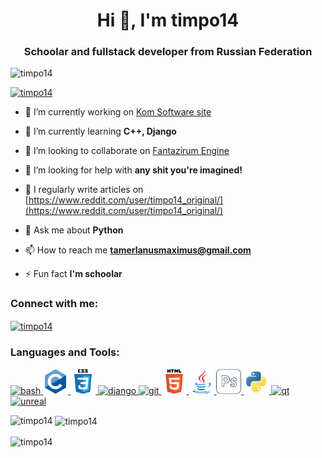 <h1 align="center">Hi 👋, I'm timpo14</h1>
<h3 align="center">Schoolar and fullstack developer from Russian Federation</h3>

<p align="left"> <img src="https://komarev.com/ghpvc/?username=timpo14&label=Profile%20views&color=0e75b6&style=flat" alt="timpo14" /> </p>

<p align="left"> <a href="https://github.com/ryo-ma/github-profile-trophy"><img src="https://github-profile-trophy.vercel.app/?username=timpo14" alt="timpo14" /></a> </p>

- 🔭 I’m currently working on [Kom Software site](https://github.com/Kom-Software/Kom-Software)

- 🌱 I’m currently learning **C++, Django**

- 👯 I’m looking to collaborate on [Fantazirum Engine](https://github.com/Kom-Software/Fantazirum-Engine)

- 🤝 I’m looking for help with **any shit you're imagined!**

- 📝 I regularly write articles on [https://www.reddit.com/user/timpo14_original/](https://www.reddit.com/user/timpo14_original/)

- 💬 Ask me about **Python**

- 📫 How to reach me **tamerlanusmaximus@gmail.com**

- ⚡ Fun fact **I'm schoolar**

<h3 align="left">Connect with me:</h3>
<p align="left">
<a href="https://www.youtube.com/c/timpo14" target="blank"><img align="center" src="https://raw.githubusercontent.com/rahuldkjain/github-profile-readme-generator/master/src/images/icons/Social/youtube.svg" alt="timpo14" height="30" width="40" /></a>
</p>

<h3 align="left">Languages and Tools:</h3>
<p align="left"> <a href="https://www.gnu.org/software/bash/" target="_blank" rel="noreferrer"> <img src="https://www.vectorlogo.zone/logos/gnu_bash/gnu_bash-icon.svg" alt="bash" width="40" height="40"/> </a> <a href="https://www.cprogramming.com/" target="_blank" rel="noreferrer"> <img src="https://raw.githubusercontent.com/devicons/devicon/master/icons/c/c-original.svg" alt="c" width="40" height="40"/> </a> <a href="https://www.w3schools.com/css/" target="_blank" rel="noreferrer"> <img src="https://raw.githubusercontent.com/devicons/devicon/master/icons/css3/css3-original-wordmark.svg" alt="css3" width="40" height="40"/> </a> <a href="https://www.djangoproject.com/" target="_blank" rel="noreferrer"> <img src="https://cdn.worldvectorlogo.com/logos/django.svg" alt="django" width="40" height="40"/> </a> <a href="https://git-scm.com/" target="_blank" rel="noreferrer"> <img src="https://www.vectorlogo.zone/logos/git-scm/git-scm-icon.svg" alt="git" width="40" height="40"/> </a> <a href="https://www.w3.org/html/" target="_blank" rel="noreferrer"> <img src="https://raw.githubusercontent.com/devicons/devicon/master/icons/html5/html5-original-wordmark.svg" alt="html5" width="40" height="40"/> </a> <a href="https://www.java.com" target="_blank" rel="noreferrer"> <img src="https://raw.githubusercontent.com/devicons/devicon/master/icons/java/java-original.svg" alt="java" width="40" height="40"/> </a> <a href="https://www.photoshop.com/en" target="_blank" rel="noreferrer"> <img src="https://raw.githubusercontent.com/devicons/devicon/master/icons/photoshop/photoshop-line.svg" alt="photoshop" width="40" height="40"/> </a> <a href="https://www.python.org" target="_blank" rel="noreferrer"> <img src="https://raw.githubusercontent.com/devicons/devicon/master/icons/python/python-original.svg" alt="python" width="40" height="40"/> </a> <a href="https://www.qt.io/" target="_blank" rel="noreferrer"> <img src="https://upload.wikimedia.org/wikipedia/commons/0/0b/Qt_logo_2016.svg" alt="qt" width="40" height="40"/> </a> <a href="https://unrealengine.com/" target="_blank" rel="noreferrer"> <img src="https://raw.githubusercontent.com/kenangundogan/fontisto/036b7eca71aab1bef8e6a0518f7329f13ed62f6b/icons/svg/brand/unreal-engine.svg" alt="unreal" width="40" height="40"/> </a> </p>

<p><img align="left" src="https://github-readme-stats.vercel.app/api/top-langs?username=timpo14&show_icons=true&theme=dark&locale=en&layout=compact" alt="timpo14" /></p>

<p>&nbsp;<img align="center" src="https://github-readme-stats.vercel.app/api?username=timpo14&show_icons=true&theme=dark&locale=en" alt="timpo14" /></p>

<p><img align="center" src="https://github-readme-streak-stats.herokuapp.com/?user=timpo14&theme=dark" alt="timpo14" /></p>
